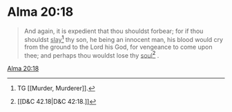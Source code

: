 # Alma 20:18

> And again, it is expedient that thou shouldst forbear; for if thou shouldst <u>slay</u>[^a] thy son, he being an innocent man, his blood would cry from the ground to the Lord his God, for vengeance to come upon thee; and perhaps thou wouldst lose thy <u>soul</u>[^b] .

[Alma 20:18](https://www.churchofjesuschrist.org/study/scriptures/bofm/alma/20?lang=eng&id=p18#p18)


[^a]: TG [[Murder, Murderer]].
[^b]: [[D&C 42.18|D&C 42:18.]]
